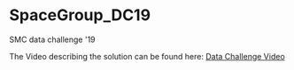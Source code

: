 # SpaceGroup_DC19
SMC data challenge '19

The Video describing the solution can be found here: [Data Challenge Video](https://photos.app.goo.gl/iQZ8YUDLswWpdRiY8)
